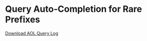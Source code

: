# Query Auto-Completion for Rare Prefixes

[Download AOL Query Log](http://www.cim.mcgill.ca/~dudek/206/Logs/AOL-user-ct-collection/)

